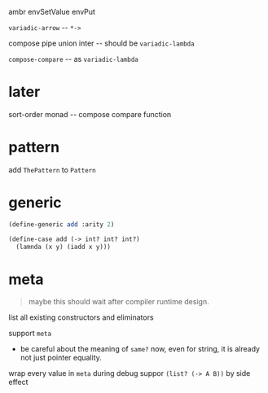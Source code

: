 ambr envSetValue envPut

`variadic-arrow` -- `*->`

compose pipe union inter -- should be `variadic-lambda`

`compose-compare` -- as `variadic-lambda`

# later

sort-order monad -- compose compare function

# pattern

add `ThePattern` to `Pattern`

# generic

```scheme
(define-generic add :arity 2)

(define-case add (-> int? int? int?)
  (lamnda (x y) (iadd x y)))
```

# meta

> maybe this should wait after compiler runtime design.

list all existing constructors and eliminators

support `meta`

- be careful about the meaning of `same?` now,
  even for string, it is already not just pointer equality.

wrap every value in `meta` during debug
suppor `(list? (-> A B))` by side effect
